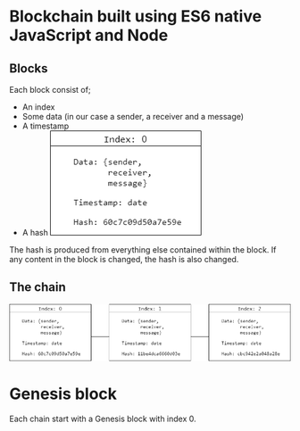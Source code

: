 # Blockchain built using ES6 native JavaScript and Node

## Blocks
Each block consist of;
* An index
* Some data (in our case a sender, a receiver and a message)
* A timestamp
* A hash
![Block](block.png)

The hash is produced from everything else contained within the block. If any content in the block is changed, the hash is also changed.

## The chain
![Blockchain](blockchain.png)


# Genesis block
Each chain start with a Genesis block with index 0.
